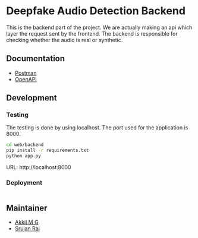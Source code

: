 # Deepfake Audio Detection Backend

This is the backend part of the project. We are actually making an api which layer the request sent by the frontend. The backend is responsible for checking whether the audio is real or synthetic.

## Documentation

- [Postman](https://postman.com/)
- [OpenAPI](http://localhost:8000/docs)


## Development

### Testing

The testing is done by using localhost. The port used for the application is 8000.

```sh
cd web/backend
pip install -r requirements.txt
python app.py
```

URL: http://localhost:8000

### Deployment

```sh

```


## Maintainer

- [Akkil M G](https://github.com/HeimanPictures)
- [Srujan Rai](https://github.com/Srujan-rai)